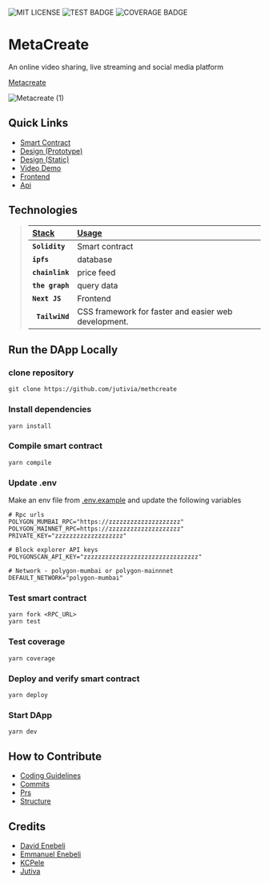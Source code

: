 ![MIT LICENSE](https://badgen.net//badge/license/MIT/green) ![TEST BADGE](https://img.shields.io/badge/Test%3F-PASSING-green.svg) ![COVERAGE BADGE](https://img.shields.io/badge/Coverage%3F-97.14-green.svg)

# MetaCreate

<p align="justify">
An online video sharing, live streaming and social media platform
</p>

[Metacreate](methcreate-client.vercel.app)

![Metacreate (1)](https://user-images.githubusercontent.com/76119744/205514424-31bc505b-d944-4800-943c-9fa4a5141763.png)

## Quick Links

- [Smart Contract](https://mumbai.polygonscan.com/address/0x007fF1Fc2709f6eCedAB3021804f0C330c83eA72#code)
- [Design (Prototype)](https://www.figma.com/proto/Jndsu86Dt4QeefBEdPlI5z/UI-screens?node-id=168%3A16666&scaling=scale-down-width&page-id=1%3A4&starting-point-node-id=168%3A16666)
- [Design (Static)](https://www.figma.com/file/Jndsu86Dt4QeefBEdPlI5z/UI-screens?node-id=1%3A4&t=CQKrpaTwpeuRz6V6-3)
- [Video Demo](https://www.loom.com/share/fd1937f323ec447cab83191466aa75d7)
- [Frontend](https://methcreate-client.vercel.app/)
- [Api](https://video-api-08tf.onrender.com/)

## Technologies

> | <b><u>Stack</u></b> | <b><u>Usage</u></b>                                  |
> | :------------------ | :--------------------------------------------------- |
> | **`Solidity`**      | Smart contract                                       |
> | **`ipfs`**          | database                                             |
> | **`chainlink`**     | price feed                                           |
> | **`the graph`**     | query data                                           |
> | **`Next JS`**       | Frontend                                             |
> | **` TailwiNd`**     | CSS framework for faster and easier web development. |

## Run the DApp Locally

### clone repository

```
git clone https://github.com/jutivia/methcreate
```

### Install dependencies

```
yarn install
```

### Compile smart contract

```
yarn compile
```

### Update .env

Make an env file from [.env.example](packages/hardhat/.env.example)
and update the following variables

```
# Rpc urls
POLYGON_MUMBAI_RPC="https://zzzzzzzzzzzzzzzzzzzz"
POLYGON_MAINNET_RPC=https://zzzzzzzzzzzzzzzzzzzz"
PRIVATE_KEY="zzzzzzzzzzzzzzzzzzz"

# Block explorer API keys
POLYGONSCAN_API_KEY="zzzzzzzzzzzzzzzzzzzzzzzzzzzzzzzz"

# Network - polygon-mumbai or polygon-mainnnet
DEFAULT_NETWORK="polygon-mumbai"
```

### Test smart contract

```
yarn fork <RPC_URL>
yarn test
```

### Test coverage

```
yarn coverage
```

### Deploy and verify smart contract

```
yarn deploy
```

### Start DApp

```
yarn dev
```

## How to Contribute

- [Coding Guidelines](CONTRIBUTIONS/CODING_GUIDELINES.md)
- [Commits](CONTRIBUTIONS/COMMITS.md)
- [Prs](CONTRIBUTIONS/PRs.md)
- [Structure](CONTRIBUTIONS/STRUCTURE.md)

## Credits

- [David Enebeli](https://github.com/havidtech)
- [Emmanuel Enebeli ](https://github.com/EnebeliEmmanuel)
- [KCPele](https://github.com/KcPele)
- [Jutiva](https://github.com/jutivia)
